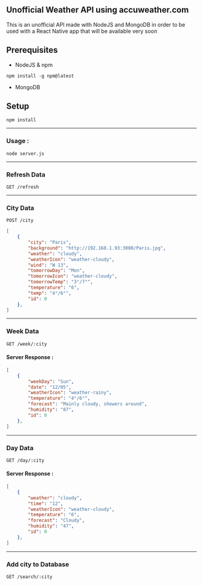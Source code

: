 ## Unofficial Weather API using accuweather.com
This is an unofficial API made with NodeJS and MongoDB in order to be used with a React Native app that will be available very soon

## Prerequisites
* NodeJS & npm
```
npm install -g npm@latest
```
* MongoDB

## Setup
```
npm install
```

---

### Usage :
```
node server.js
```

------------
### Refresh Data
``GET /refresh``

---

### City Data
``POST /city``
```json
[
    {
        "city": "Paris",
        "background": "http://192.168.1.93:3000/Paris.jpg",
        "weather": "cloudy",
        "weatherIcon": "weather-cloudy",
        "wind": "W 13",
        "tomorrowDay": "Mon",
        "tomorrowIcon": "weather-cloudy",
        "tomorrowTemp": "3°/7°",
        "temperature": "6",
        "temp": "4°/6°",
        "id": 0
    },
]
```

---

### Week Data
``GET /week/:city``
#### Server Response :
```json
[
    {
        "weekDay": "Sun",
        "date": "12/05",
        "weatherIcon": "weather-rainy",
        "temperature": "4°/6°",
        "forecast": "Mainly cloudy, showers around",
        "humidity": "87",
        "id": 0
    },
]
```

---

### Day Data
``GET /day/:city``
#### Server Response :
```json
[
    {
        "weather": "cloudy",
        "time": "12",
        "weatherIcon": "weather-cloudy",
        "temperature": "6",
        "forecast": "Cloudy",
        "humidity": "47",
        "id": 0
    },
]
```

---

### Add city to Database
``GET /search/:city``

